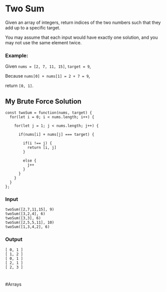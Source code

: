 # Two Sum

Given an array of integers, return indices of the two numbers such that they add up to a specific target.

You may assume that each input would have exactly one solution, and you may not use the same element twice.

### Example:
Given `nums = [2, 7, 11, 15]`, `target = 9`,

Because `nums[0] + nums[1] = 2 + 7 = 9`,

return `[0, 1]`.

## My Brute Force Solution 
```
const twoSum = function(nums, target) {
  for(let i = 0; i < nums.length; i++) {
    
    for(let j = 1; j < nums.length; j++) {
      
      if(nums[i] + nums[j] === target) {
        
        if(i !== j) {
          return [i, j]
        } 
        
        else {
          j++  
        }
      }
    }
  }  
};
```


### Input
```
twoSum([2,7,11,15], 9)
twoSum([3,2,4], 6)
twoSum([3,3], 6)
twoSum([2,5,5,11], 10)
twoSum([1,3,4,2], 6)
```

### Output
```
[ 0, 1 ]
[ 1, 2 ]
[ 0, 1 ]
[ 2, 1 ]
[ 2, 3 ]
```


#
#Arrays
